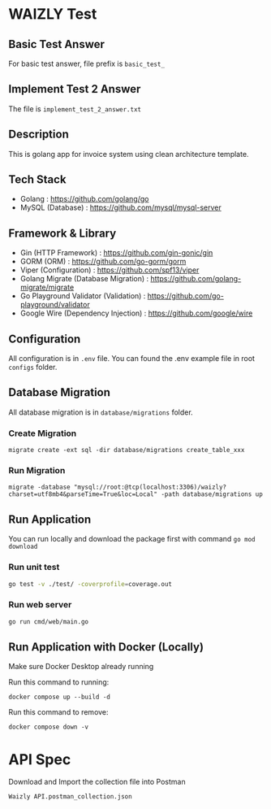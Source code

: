 # WAIZLY Test

## Basic Test Answer

For basic test answer, file prefix is `basic_test_`

## Implement Test 2 Answer

The file is `implement_test_2_answer.txt`

## Description

This is golang app for invoice system using clean architecture template.


## Tech Stack

- Golang : https://github.com/golang/go
- MySQL (Database) : https://github.com/mysql/mysql-server

## Framework & Library

- Gin (HTTP Framework) : https://github.com/gin-gonic/gin
- GORM (ORM) : https://github.com/go-gorm/gorm
- Viper (Configuration) : https://github.com/spf13/viper
- Golang Migrate (Database Migration) : https://github.com/golang-migrate/migrate
- Go Playground Validator (Validation) : https://github.com/go-playground/validator
- Google Wire (Dependency Injection) : https://github.com/google/wire

## Configuration

All configuration is in `.env` file. You can found the .env example file in root `configs` folder.

## Database Migration

All database migration is in `database/migrations` folder.

### Create Migration

```shell
migrate create -ext sql -dir database/migrations create_table_xxx
```

### Run Migration

```shell
migrate -database "mysql://root:@tcp(localhost:3306)/waizly?charset=utf8mb4&parseTime=True&loc=Local" -path database/migrations up
```

## Run Application

You can run locally and download the package first with command `go mod download`

### Run unit test

```bash
go test -v ./test/ -coverprofile=coverage.out
```

### Run web server

```bash
go run cmd/web/main.go
```

## Run Application with Docker (Locally)

Make sure Docker Desktop already running

Run this command to running:

```shell
docker compose up --build -d
```

Run this command to remove:

```shell
docker compose down -v
```

# API Spec

Download and Import the collection file into Postman

`Waizly API.postman_collection.json`